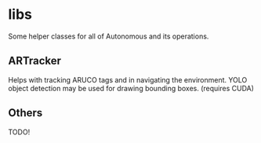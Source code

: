 # libs

Some helper classes for all of Autonomous and its operations.

## ARTracker

Helps with tracking ARUCO tags and in navigating the environment. YOLO object detection may be used for drawing bounding boxes. (requires CUDA)

## Others

TODO!
